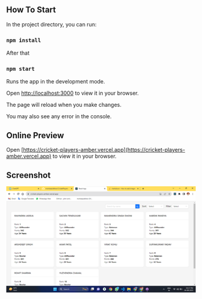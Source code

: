 ## How To Start

In the project directory, you can run:

### `npm install`

After that
### `npm start`

Runs the app in the development mode.

Open [http://localhost:3000](http://localhost:3000) to view it in your browser.

The page will reload when you make changes.

You may also see any error in the console.

## Online Preview

Open [https://cricket-players-amber.vercel.app](https://cricket-players-amber.vercel.app) to view it in your browser.

## Screenshot

![screenshot](screenshot.png)
